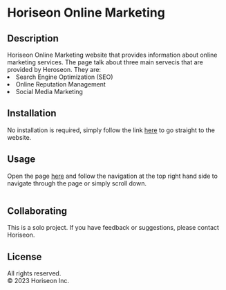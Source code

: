 

<h1>Horiseon Online Marketing</h1>


<h2>Description</h2>  
<p></p>Horiseon Online Marketing website that provides information about online marketing services.
The page talk about three main servecis that are provided by Heroseon. They are:
 <li>Search Engine Optimization (SEO)</li>
  <li>Online Reputation Management</li>
  <li>Social Media Marketing</li>
</p>

<h2>Installation</h2>  
  <p>No installation is required, simply follow the link <a href="">here</a> to go straight to the website.
</p>  

<h2>Usage</h2>
 <p>Open the page <a href="">here</a> and follow the navigation at the top right hand side to navigate through the page or simply scroll down.
</p>
<img src="">
<h2>Collaborating</h2>  
  <p>This is a solo project. If you have feedback or suggestions, please contact Horiseon.
</p>

<h2>License</h2>  
  <p>All rights reserved. <br> © 2023 Horiseon Inc.
</p>



